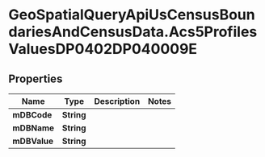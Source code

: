 # GeoSpatialQueryApiUsCensusBoundariesAndCensusData.Acs5ProfilesValuesDP0402DP040009E

## Properties

Name | Type | Description | Notes
------------ | ------------- | ------------- | -------------
**mDBCode** | **String** |  | 
**mDBName** | **String** |  | 
**mDBValue** | **String** |  | 


